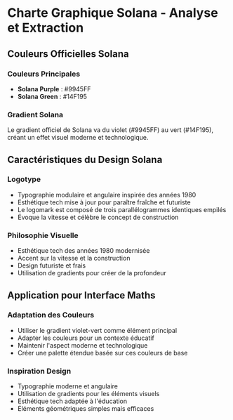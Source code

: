 # Charte Graphique Solana - Analyse et Extraction

## Couleurs Officielles Solana

### Couleurs Principales
- **Solana Purple** : #9945FF
- **Solana Green** : #14F195

### Gradient Solana
Le gradient officiel de Solana va du violet (#9945FF) au vert (#14F195), créant un effet visuel moderne et technologique.

## Caractéristiques du Design Solana

### Logotype
- Typographie modulaire et angulaire inspirée des années 1980
- Esthétique tech mise à jour pour paraître fraîche et futuriste
- Le logomark est composé de trois parallélogrammes identiques empilés
- Évoque la vitesse et célèbre le concept de construction

### Philosophie Visuelle
- Esthétique tech des années 1980 modernisée
- Accent sur la vitesse et la construction
- Design futuriste et frais
- Utilisation de gradients pour créer de la profondeur

## Application pour Interface Maths

### Adaptation des Couleurs
- Utiliser le gradient violet-vert comme élément principal
- Adapter les couleurs pour un contexte éducatif
- Maintenir l'aspect moderne et technologique
- Créer une palette étendue basée sur ces couleurs de base

### Inspiration Design
- Typographie moderne et angulaire
- Utilisation de gradients pour les éléments visuels
- Esthétique tech adaptée à l'éducation
- Éléments géométriques simples mais efficaces

